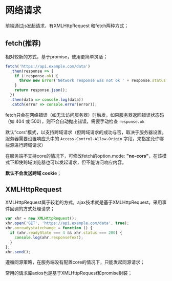 # 网络请求

前端通过js发起请求，有XMLHttpRequest 和fetch两种方式；

## **fetch**(推荐)

相对较新的方式，基于promise，使用更简单灵活；

```js
fetch('https://api.example.com/data')
  .then(response => {
    if (!response.ok) {
      throw new Error('Network response was not ok ' + response.statusText);
    }
    return response.json();
  })
  .then(data => console.log(data))
  .catch(error => console.error(error));
```

fetch只会在网络错误（如无法访问服务器）时触发，如果服务器返回错误状态码（如 404 或 500），则不会自动抛出错误，需要手动检查 `response.ok`

默认”cors“模式，以支持跨域请求（但跨域请求的成功与否，取决于服务器设置。服务器需要设置响应头中的 `Access-Control-Allow-Origin` 字段，来指定允许哪些源进行跨域请求）

在服务端不支持core的情况下，可修改fetch的option.mode: **"no-cors"**，在该模式下即使跨域浏览器也可以发起请求，但不能访问响应内容。

**默认不会发送跨域 cookie**；



## **XMLHttpRequest**

XMLHttpRequest属于较老的方式，ajax技术就是基于XMLHttpRequest。采用事件回调的方式处理请求；

```js
var xhr = new XMLHttpRequest();
xhr.open('GET', 'https://api.example.com/data', true);
xhr.onreadystatechange = function () {
  if (xhr.readyState === 4 && xhr.status === 200) {
    console.log(xhr.responseText);
  }
};
xhr.send();
```

遵循同源策略，在服务端没有配置core的情况下，只能发起同源请求；

常用的请求库axios也是基于XMLHttpRequest和promise封装；





